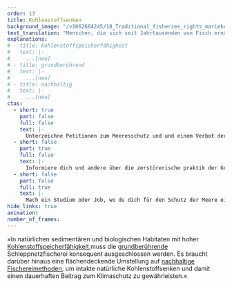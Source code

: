 ```yaml
---
order: 13
title: Kohlenstoffsenken
background_image: "/v1662664245/18_Traditional_fisheries_rights_marieke-weller-unsplash_d2mev4_g8fgyf.jpg#ffa876"
text_translation: "Menschen, die sich seit Jahrtausenden von Fisch ernähren, kennen Techniken, die dabei die Meere schützen. Den Industriestaaten ist das zu langsam. Passt nicht zu ihrer Vorstellung von Wirtschaftlichkeit. Also machen sie Tabula rasa. Eine fatale Verwechslung von Profit und Wert : kein Fisch, kein Meer. Kein Klimaschutz, kein Sauerstoff."
explanations:
# - title: Kohlenstoffspeicherfähigkeit
#   text: |-
#     ...[neu]
# - title: grundberührend
#   text: |-
#     ...[neu]
# - title: nachhaltig
#   text: |-
#     ...[neu]
ctas:
  - short: true
    part: false
    full: false
    text: |-
      Unterzeichne Petitionen zum Meeresschutz und und einem Verbot der grundberührenden Schleppnetzfischerei, zum Beispiel diese [hier](https://eu.patagonia.com/de/de/eu-marine-protected-areas.html).
  - short: false
    part: true
    full: false
    text: |-
      Informiere dich und andere über die zerstörerische praktik der Grundschleppnetzfischerei, zum Beispiel <a href="https://www.stiftung-meeresschutz.org/themen/fischerei/grundschleppnetze/" target="_blank">hier</a>.
  - short: false
    part: false
    full: true
    text: |-
      Mach ein Studium oder Job, wo du dich für den Schutz der Meere einsetzen kannst, zum Beispiel <a href="https://www.thuenen.de/de/thuenen-institut/karriere" target="_blank">hier</a>.
hide_links: true
animation:
number_of_frames:
---
```


»In natürlichen sedimentären und biologischen Habitaten mit hoher [Kohlenstoffspeicherfähigkeit ](# "Kohlenstoffspeicherfähigkeit")muss die [grundberührende ](# "grundberührend")Schleppnetzfischerei konsequent ausgeschlossen werden. Es braucht darüber hinaus eine flächendeckende Umstellung auf [nachhaltige Fischereimethoden](# "nachhaltig"), um intakte natürliche Kohlenstoffsenken und damit einen dauerhaften Beitrag zum Klimaschutz zu gewährleisten.«
